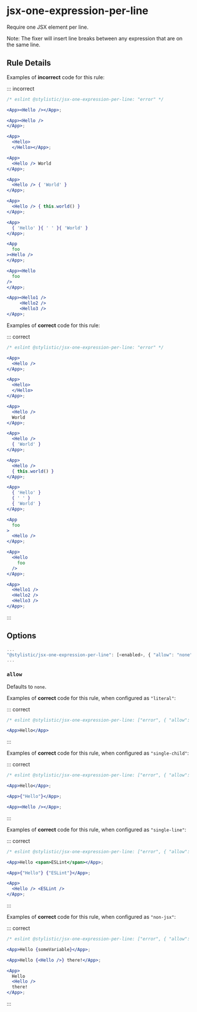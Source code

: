 # jsx-one-expression-per-line

Require one JSX element per line.

Note: The fixer will insert line breaks between any expression that are on the same line.

## Rule Details

Examples of **incorrect** code for this rule:

::: incorrect

```jsx
/* eslint @stylistic/jsx-one-expression-per-line: "error" */

<App><Hello /></App>;

<App><Hello />
</App>;

<App>
  <Hello>
  </Hello></App>;

<App>
  <Hello /> World
</App>;

<App>
  <Hello /> { 'World' }
</App>;

<App>
  <Hello /> { this.world() }
</App>;

<App>
  { 'Hello' }{ ' ' }{ 'World' }
</App>;

<App
  foo
><Hello />
</App>;

<App><Hello
  foo
/>
</App>;

<App><Hello1 />
     <Hello2 />
     <Hello3 />
</App>;
```

Examples of **correct** code for this rule:

::: correct

```jsx
/* eslint @stylistic/jsx-one-expression-per-line: "error" */

<App>
  <Hello />
</App>;

<App>
  <Hello>
  </Hello>
</App>;

<App>
  <Hello />
  World
</App>;

<App>
  <Hello />
  { 'World' }
</App>;

<App>
  <Hello />
  { this.world() }
</App>;

<App>
  { 'Hello' }
  { ' ' }
  { 'World' }
</App>;

<App
  foo
>
  <Hello />
</App>;

<App>
  <Hello
    foo
  />
</App>;

<App>
  <Hello1 />
  <Hello2 />
  <Hello3 />
</App>;
```

:::

## Options

```js
...
"@stylistic/jsx-one-expression-per-line": [<enabled>, { "allow": "none"|"literal"|"single-child"|"non-jsx" }]
...
```

### `allow`

Defaults to `none`.

Examples of **correct** code for this rule, when configured as `"literal"`:

::: correct

```jsx
/* eslint @stylistic/jsx-one-expression-per-line: ["error", { "allow": "literal" }] */

<App>Hello</App>
```

:::

Examples of **correct** code for this rule, when configured as `"single-child"`:

::: correct

```jsx
/* eslint @stylistic/jsx-one-expression-per-line: ["error", { "allow": "single-child" }] */

<App>Hello</App>;

<App>{"Hello"}</App>;

<App><Hello /></App>;
```

:::

Examples of **correct** code for this rule, when configured as `"single-line"`:

::: correct

```jsx
/* eslint @stylistic/jsx-one-expression-per-line: ["error", { "allow": "single-line" }] */

<App>Hello <span>ESLint</span></App>;

<App>{"Hello"} {"ESLint"}</App>;

<App>
  <Hello /> <ESLint />
</App>;
```

:::

Examples of **correct** code for this rule, when configured as `"non-jsx"`:

::: correct

```jsx
/* eslint @stylistic/jsx-one-expression-per-line: ["error", { "allow": "non-jsx" }] */

<App>Hello {someVariable}</App>;

<App>Hello {<Hello />} there!</App>;

<App>
  Hello
  <Hello />
  there!
</App>;
```

:::
